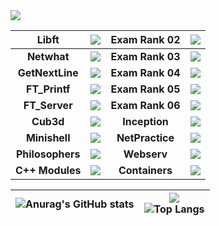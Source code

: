 <img src="https://badge42.herokuapp.com/api/stats/signacia?darkmode=true&privacyEmail=true&privacyCursus=true"/>


| **Libft** | <img src="https://badge42.herokuapp.com/api/project/signacia/Libft"/> | **Exam Rank 02** | <img src="https://badge42.herokuapp.com/api/project/prochell/Exam Rank 02"/> |
| :------------: | :------------: | :------------: | :------------: |
| **Netwhat** | <img src="https://badge42.herokuapp.com/api/project/signacia/netwhat"/>  | **Exam Rank 03** | <img src="https://badge42.herokuapp.com/api/project/prochell/Exam Rank 03"/>|
| **GetNextLine** | <img src="https://badge42.herokuapp.com/api/project/signacia/get_next_line"/>  | **Exam Rank 04** | <img src="https://badge42.herokuapp.com/api/project/prochell/Exam Rank 04"/>|
| **FT_Printf** | <img src="https://badge42.herokuapp.com/api/project/signacia/ft_printf"/> | **Exam Rank 05** | <img src="https://badge42.herokuapp.com/api/project/prochell/Exam Rank 05"/>|
| **FT_Server** | <img src="https://badge42.herokuapp.com/api/project/signacia/ft_server"/> |**Exam Rank 06** | <img src="https://badge42.herokuapp.com/api/project/prochell/Exam Rank 06"/>|
| **Cub3d** | <img src="https://badge42.herokuapp.com/api/project/signacia/cub3d"/> |**Inception** | <img src="https://badge42.herokuapp.com/api/project/prochell/Inception"/> |
| **Minishell** | <img src="https://badge42.herokuapp.com/api/project/signacia/minishell"/> | **NetPractice** | <img src="https://badge42.herokuapp.com/api/project/prochell/NetPractice"/> |
| **Philosophers** | <img src="https://badge42.herokuapp.com/api/project/signacia/Philosophers"/> | **Webserv** | <img src="https://badge42.herokuapp.com/api/project/prochell/webserv"/> |
| **C++ Modules** | <img src="https://badge42.herokuapp.com/api/project/signacia/CPP Module 08"/> | **Containers** | <img src="https://badge42.herokuapp.com/api/project/prochell/ft_containers"/> |


| ![Anurag's GitHub stats](https://github-readme-stats.vercel.app/api?username=IusPavel)  | ![](https://komarev.com/ghpvc/?username=IusPavel) <br> ![Top Langs](https://github-readme-stats.vercel.app/api/top-langs/?username=IusPavel&layout=compact&hide=Objective-C,Roff,Makefile&langs_count=6) |
| ------------ | ------------ |
